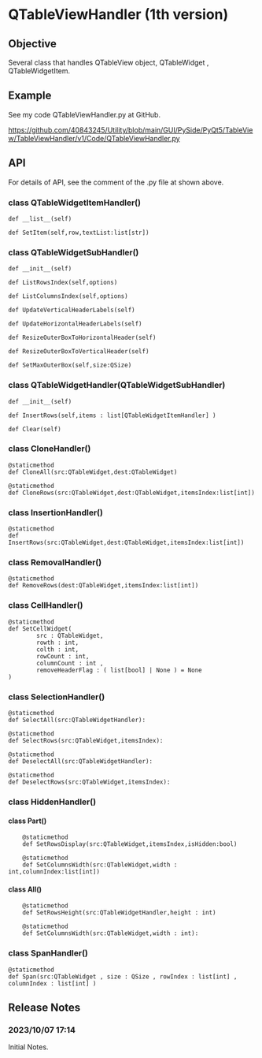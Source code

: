 # QTableViewHandler (1th version)
## Objective
Several class that handles QTableView object, QTableWidget , QTableWidgetItem.
## Example
See my code QTableViewHandler.py at GitHub.

https://github.com/40843245/Utility/blob/main/GUI/PySide/PyQt5/TableView/TableViewHandler/v1/Code/QTableViewHandler.py

## API
For details of API, see the comment of the .py file at shown above.
### class QTableWidgetItemHandler()
    def __list__(self)
    
    def SetItem(self,row,textList:list[str])
### class QTableWidgetSubHandler()

    def __init__(self)

    def ListRowsIndex(self,options)

    def ListColumnsIndex(self,options)

    def UpdateVerticalHeaderLabels(self)

    def UpdateHorizontalHeaderLabels(self)
    
    def ResizeOuterBoxToHorizontalHeader(self)

    def ResizeOuterBoxToVerticalHeader(self)
    
    def SetMaxOuterBox(self,size:QSize)
### class QTableWidgetHandler(QTableWidgetSubHandler)

    def __init__(self)
    
    def InsertRows(self,items : list[QTableWidgetItemHandler] )

    def Clear(self)
### class CloneHandler()
    
    @staticmethod 
    def CloneAll(src:QTableWidget,dest:QTableWidget)
  
    @staticmethod 
    def CloneRows(src:QTableWidget,dest:QTableWidget,itemsIndex:list[int])
### class InsertionHandler()

    @staticmethod 
    def InsertRows(src:QTableWidget,dest:QTableWidget,itemsIndex:list[int])
### class RemovalHandler()

    @staticmethod 
    def RemoveRows(dest:QTableWidget,itemsIndex:list[int])
### class CellHandler()

    @staticmethod
    def SetCellWidget(
            src : QTableWidget,
            rowth : int,
            colth : int,
            rowCount : int,
            columnCount : int , 
            removeHeaderFlag : ( list[bool] | None ) = None
    )
### class SelectionHandler()
    @staticmethod
    def SelectAll(src:QTableWidgetHandler):

    @staticmethod
    def SelectRows(src:QTableWidget,itemsIndex):

    @staticmethod
    def DeselectAll(src:QTableWidgetHandler):

    @staticmethod
    def DeselectRows(src:QTableWidget,itemsIndex):
### class HiddenHandler()
#### class Part()
        @staticmethod
        def SetRowsDisplay(src:QTableWidget,itemsIndex,isHidden:bool)

        @staticmethod
        def SetColumnsWidth(src:QTableWidget,width : int,columnIndex:list[int])

#### class All()
        @staticmethod
        def SetRowsHeight(src:QTableWidgetHandler,height : int)

        @staticmethod
        def SetColumnsWidth(src:QTableWidget,width : int):
### class SpanHandler()
    @staticmethod
    def Span(src:QTableWidget , size : QSize , rowIndex : list[int] , columnIndex : list[int] )
    
## Release Notes
### 2023/10/07 17:14
Initial Notes.
